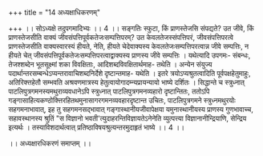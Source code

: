+++
title = "14 अध्यक्षाधिकरणम्"

+++
।। सोऽध्यक्षे तदुपगमादिभ्यः ।। 4 ।। सङ्गतिः स्फुटा, किं प्राणस्तेजसि संपद्यते? उत जीवे, किं प्राणस्तेजसीति वाक्यं जीवसंपत्तिपूर्वकतेजःसम्पत्तिपरम्? उत केवलतेजस्संपत्तिपरं, जीवसंपत्तिपरत्वे प्राणस्तेजसीति वाक्यस्वारस्यं हीयते, नेति, हीयते चेदेवाक्यस्य केवलतेजःसम्पत्तिपरत्वान्न जीवे सम्पत्तिः, न हीयते चेत् जीवसंपत्तिपूर्वकतेजःसम्पत्तिपरत्वाद्वाक्यस्य प्राणस्य जीवे सम्पत्तिः । यथेत्यादि उपगमः- संबन्धः, तेजश्शब्देन भूतसूक्ष्मां शका विवक्षिताः, आदिशब्दविवक्षितार्थमाह- तथेति । अन्येन संयुज्य पदार्थान्तरसम्बन्धेऽप्यन्तरावाचिशब्दनिर्देशे दृष्टान्तमाह- यथेति । इतरे त्रयोऽप्यश्रुतत्वादिति पूर्वपक्षहेतुमाहुः, अतिरिक्त्तहेतौ सम्भवति अश्रवणमात्रस्य हेतुत्वायोगादम्न्यप्रायन्यायो भाष्ये दर्शितः । सिद्धान्ते च स्त्रुध्नात् पाटलिपुत्रगमनस्यमथुराव्यवधानेऽपि स्त्रुध्नात् पाटलिपुत्रगमनव्यहारो दृष्टान्तितः, ततोऽपि गङ्गासाहित्यकण्ठोक्त्तिरहितथमुनासागरगमनव्यवहारदृष्टान्त उचितः, पाटलिपुत्रगमने स्त्रुध्नमथुरयोः सहगमनाभावात्, इह तु सहगमनसद्भावात् गङ्गास्थानीयजीवापेक्षया यमुनास्थानीयस्य प्राणस्य गुणभावाच्च, सहावस्थानस्य श्रुतिं "स विज्ञानो भवती'त्युदाहरन्तिविज्ञायतेऽनेनेति व्युत्पत्त्या विज्ञानानीन्द्रियाणि, सेन्द्रिय इत्यर्थः । तस्याविशदार्थत्वात् प्रतिष्ठाविषयश्रुत्यन्तरमुदाहृतं भाष्ये ।। 4 ।।

।। अध्यक्षारधिकरणं समाप्तम् ।।

